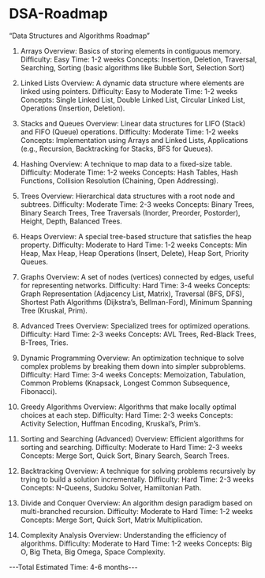 # DSA-Roadmap
 “Data Structures and Algorithms Roadmap”
1. Arrays
Overview: Basics of storing elements in contiguous memory.
Difficulty: Easy
Time: 1-2 weeks
Concepts: Insertion, Deletion, Traversal, Searching, Sorting (basic algorithms like Bubble Sort, Selection Sort)


2. Linked Lists
Overview: A dynamic data structure where elements are linked using pointers.
Difficulty: Easy to Moderate
Time: 1-2 weeks
Concepts: Single Linked List, Double Linked List, Circular Linked List, Operations (Insertion, Deletion).


3. Stacks and Queues
Overview: Linear data structures for LIFO (Stack) and FIFO (Queue) operations.
Difficulty: Moderate
Time: 1-2 weeks
Concepts: Implementation using Arrays and Linked Lists, Applications (e.g., Recursion, Backtracking for Stacks, BFS for Queues).


4. Hashing
Overview: A technique to map data to a fixed-size table.
Difficulty: Moderate
Time: 1-2 weeks
Concepts: Hash Tables, Hash Functions, Collision Resolution (Chaining, Open Addressing).


5. Trees
Overview: Hierarchical data structures with a root node and subtrees.
Difficulty: Moderate
Time: 2-3 weeks
Concepts: Binary Trees, Binary Search Trees, Tree Traversals (Inorder, Preorder, Postorder), Height, Depth, Balanced Trees.


6. Heaps
Overview: A special tree-based structure that satisfies the heap property.
Difficulty: Moderate to Hard
Time: 1-2 weeks
Concepts: Min Heap, Max Heap, Heap Operations (Insert, Delete), Heap Sort, Priority Queues.


7. Graphs
Overview: A set of nodes (vertices) connected by edges, useful for representing networks.
Difficulty: Hard
Time: 3-4 weeks
Concepts: Graph Representation (Adjacency List, Matrix), Traversal (BFS, DFS), Shortest Path Algorithms (Dijkstra’s, Bellman-Ford), Minimum Spanning Tree (Kruskal, Prim).


8. Advanced Trees
Overview: Specialized trees for optimized operations.
Difficulty: Hard
Time: 2-3 weeks
Concepts: AVL Trees, Red-Black Trees, B-Trees, Tries.


9. Dynamic Programming
Overview: An optimization technique to solve complex problems by breaking them down into simpler subproblems.
Difficulty: Hard
Time: 3-4 weeks
Concepts: Memoization, Tabulation, Common Problems (Knapsack, Longest Common Subsequence, Fibonacci).


10. Greedy Algorithms
Overview: Algorithms that make locally optimal choices at each step.
Difficulty: Hard
Time: 2-3 weeks
Concepts: Activity Selection, Huffman Encoding, Kruskal’s, Prim’s.


11. Sorting and Searching (Advanced)
Overview: Efficient algorithms for sorting and searching.
Difficulty: Moderate to Hard
Time: 2-3 weeks
Concepts: Merge Sort, Quick Sort, Binary Search, Search Trees.


12. Backtracking
Overview: A technique for solving problems recursively by trying to build a solution incrementally.
Difficulty: Hard
Time: 2-3 weeks
Concepts: N-Queens, Sudoku Solver, Hamiltonian Path.


13. Divide and Conquer
Overview: An algorithm design paradigm based on multi-branched recursion.
Difficulty: Moderate to Hard
Time: 1-2 weeks
Concepts: Merge Sort, Quick Sort, Matrix Multiplication.


14. Complexity Analysis
Overview: Understanding the efficiency of algorithms.
Difficulty: Moderate to Hard
Time: 1-2 weeks
Concepts: Big O, Big Theta, Big Omega, Space Complexity.

---Total Estimated Time: 4-6 months---
